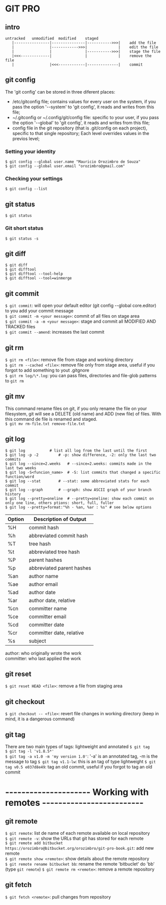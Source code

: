 # GIT PRO 

## intro

```
untracked	unmodified	modified	staged
   |----------------|---------------|----------->>>|	add the file
   |                |------------>>>|              |	edit the file
   |                |               |----------->>>|	stage the file
   |<<<-------------|               |              |	remove the file
   |                |<<<------------|--------------|	commit
```

## git config
The 'git config' can be stored in three diferent places:
- /etc/gitconfig file; contains values for every user on the system, if you pass the option '--system' to 'git config', it reads and writes from this file;
- ~/.gitconfig or ~/.config/git/config file: specific to your user, if you pass the option '--global' to 'git config', it reads and writes from this file;
- config file in the git repository (that is .git/config on each project), specific to that single repository;
Each level overrides values in the previos  level;
### Setting your identity
```
$ git config --global user.name "Mauricio Orozimbro de Souza"  
$ git config --global user.email "orozimbro@gmail.com"
```
### Checking your settings
`$ git config --list`

## git status
`$ git status`  
### Git short status
`$ git status -s`  

## git diff
```
$ git diff
$ git difftool
$ git difftool --tool-help  
$ git difftool --tool=winmerge  
```

## git commit
`$ git commit`: will open your default editor (git config --global core.editor) to you add your commit message  
`$ git commit -m <your message>`: commit of all files on stage area  
`$ git commit -a -m <your message>`: stage and commit all MODIFIED AND TRACKED files  
`$ git commit --amend`: increases the last commit  

## git rm
`$ git rm <file>`: remove file from stage and working directory  
`$ git rm --cached <file>`: remove file only from stage area, useful if you forgot to add something to yout .gitgnore  
`$ git rm log/\*.log`: you can pass files, directories and file-glob patterns to `git rm`  

## git mv
This command rename files on git, if you only rename the file on your filesystem, git will see a DELETE (old name) and ADD (new file) of files. With this command de file is renamed and staged.  
`$ git mv rm-file.txt remove-file.txt`

## git log
```
$ git log			# list all log from the last until the first
$ git log -p -2			# -p: show difference, -2: only the last two commits
$ git log --since=2.weeks	# --since=2.weeks: commits made in the last two weeks
$ git log -S<funcion_name>	# -S: list commits that changed a specific function/word
$ git log --stat		# --stat: some abbreviated stats for each commit
$ git log --graph		# --graph: show ASCII graph of your branch history 
$ git log --pretty=oneline	# --pretty=oneline: show each commit on only one line, others ptions: short, full, fuller
$ git log --pretty=format:"%h - %an, %ar : %s" # see below options 
```
| Option	| Description of Output		|
|---------------|-------------------------------|
| %H		| commit hash			|
| %h		| abbreviated commit hash	|
| %T		| tree hash			|
| %t		| abbreviated  tree hash	|
| %P		| parent hashes			|
| %p		| abbreviated parent hashes	|
| %an		| author name			|
| %ae		| author email			|
| %ad		| author date			|
| %ar		| author date, relative		|
| %cn		| committer name		|
| %ce		| committer email		|
| %cd		| committer date		|
| %cr		| committer date,  relative	|
| %s		| subject			|

author: who originally wrote the work  
committer: who last applied the work

## git reset
`$ git reset HEAD <file>`: remove a file from staging area  

## git checkout 
`$ git checkout -- <file>`: revert file changes in working directory (keep in mind, it is a dangerous command)

## git tag
There are two main types of tags: lightweight and annotated
`$ git tag`  
`$ git tag -l 'v1.8.5*'`  
`$ git tag -a v1.0 -m 'my version 1.0'`: '-a' is an annotated tag, -m is the message to tag
`$ git tag v1.1-lw`: this is an tag of type lightweight
`$ git tag v0.5 e037d8e49`: tag an old commit, useful if you forgot to tag an old commit

# --------------------- Working with remotes -------------------------

## git remote
`$ git remote`: list de name of each remote available on local repository  
`$ git remote -v`: show the URLs that git has stored for each remote  
`$ git remote add bitbucket https://orozimbro@bitbucket.org/orozimbro/git-pro-book.git`: add new remote  
`$ git remote show <remote>`: show details about the remote repository  
`$ git remote rename bitbucket bb`: rename the remote 'bitbuclet' do 'bb' (type `git remote`)
`$ git remote rm <remote>`: remove a remote repository

## git fetch
`$ git fetch <remote>`: pull changes from repository





